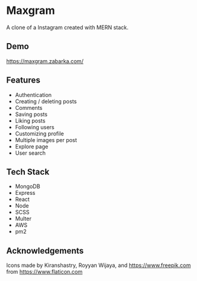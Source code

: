 
# Maxgram

A clone of a Instagram created with MERN stack.

## Demo

https://maxgram.zabarka.com/
## Features

- Authentication
- Creating / deleting posts
- Comments
- Saving posts
- Liking posts
- Following users
- Customizing profile
- Multiple images per post
- Explore page
- User search
## Tech Stack

- MongoDB
- Express
- React
- Node
- SCSS
- Multer
- AWS
- pm2


## Acknowledgements

Icons made by Kiranshastry, Royyan Wijaya, and https://www.freepik.com  from https://www.flaticon.com
